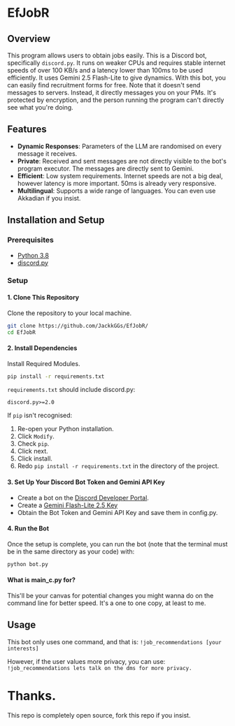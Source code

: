 # EfJobR

## Overview
This program allows users to obtain jobs easily. This is a Discord bot, specifically `discord.py`. It runs on weaker CPUs and requires stable internet speeds of over 100 KB/s and a latency lower than 100ms to be used efficiently. It uses Gemini 2.5 Flash-Lite to give dynamics. With this bot, you can easily find recruitment forms for free. Note that it doesn't send messages to servers. Instead, it directly messages you on your PMs. It's protected by encryption, and the person running the program can't directly see what you're doing.

## Features
  - **Dynamic Responses**: Parameters of the LLM are randomised on every message it receives.
  - **Private**: Received and sent messages are not directly visible to the bot's program executor. The messages are directly sent to Gemini.
  - **Efficient**: Low system requirements. Internet speeds are not a big deal, however latency is more important. 50ms is already very responsive.
  - **Multilingual**: Supports a wide range of languages. You can even use Akkadian if you insist.

## Installation and Setup

### Prerequisites
  - [Python 3.8](https://www.python.org/downloads/)
  - [discord.py](https://pypi.org/project/discord.py/)

### Setup

#### 1. Clone This Repository

Clone the repository to your local machine.

```bash
git clone https://github.com/JackkGGs/EfJobR/
cd EfJobR
```

#### 2. Install Dependencies

Install Required Modules.

```bash
pip install -r requirements.txt
```

`requirements.txt` should include discord.py:
```
discord.py>=2.0
```

If `pip` isn't recognised:

1. Re-open your Python installation.
2. Click `Modify`.
3. Check `pip`.
4. Click next.
5. Click install.
6. Redo `pip install -r requirements.txt` in the directory of the project.

#### 3. Set Up Your Discord Bot Token and Gemini API Key
- Create a bot on the [Discord Developer Portal](https://discord.com/developers/applications).
- Create a [Gemini Flash-Lite 2.5 Key](https://aistudio.google.com/apikey)
- Obtain the Bot Token and Gemini API Key and save them in config.py.

#### 4. Run the Bot
Once the setup is complete, you can run the bot (note that the terminal must be in the same directory as your code) with:

```bash
python bot.py
```

#### What is main_c.py for?
This'll be your canvas for potential changes you might wanna do on the command line for better speed. It's a one to one copy, at least to me.

## Usage
This bot only uses one command, and that is:
`!job_recommendations [your interests]`

However, if the user values more privacy, you can use:
`!job_recommendations lets talk on the dms for more privacy.`

# Thanks.
This repo is completely open source, fork this repo if you insist.
